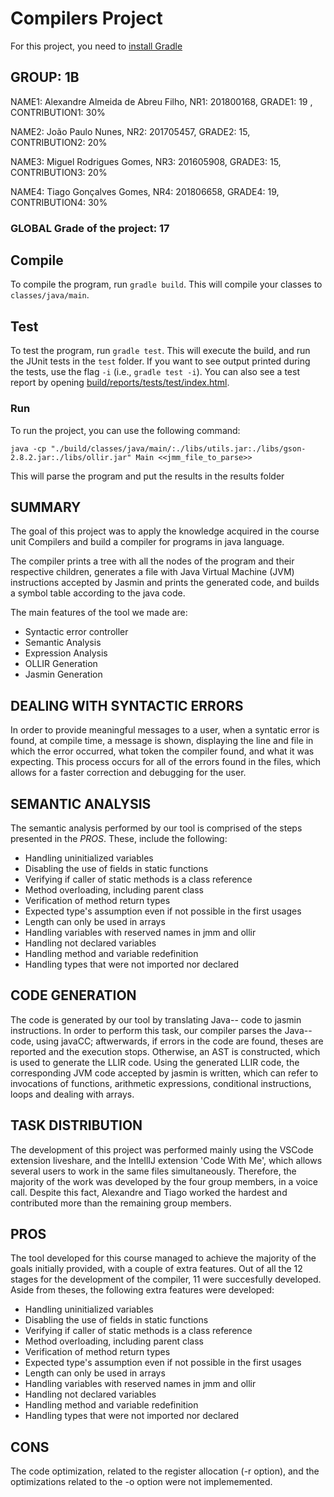 # Compilers Project

For this project, you need to [install Gradle](https://gradle.org/install/)

## GROUP: 1B

NAME1: Alexandre Almeida de Abreu Filho, NR1: 201800168, GRADE1: 19 , CONTRIBUTION1: 30%

NAME2: João Paulo Nunes, NR2: 201705457, GRADE2: 15, CONTRIBUTION2: 20%

NAME3: Miguel Rodrigues Gomes, NR3: 201605908, GRADE3: 15, CONTRIBUTION3: 20%

NAME4: Tiago Gonçalves Gomes, NR4: 201806658, GRADE4: 19, CONTRIBUTION4: 30%

### GLOBAL Grade of the project: 17

## Compile

To compile the program, run ``gradle build``. This will compile your classes to ``classes/java/main``.

## Test

To test the program, run ``gradle test``. This will execute the build, and run the JUnit tests in the ``test`` folder. If you want to see output printed during the tests, use the flag ``-i`` (i.e., ``gradle test -i``).
You can also see a test report by opening [build/reports/tests/test/index.html](build/reports/tests/test/index.html).

### Run

To run the project, you can use the following command:
```
java -cp "./build/classes/java/main/:./libs/utils.jar:./libs/gson-2.8.2.jar:./libs/ollir.jar" Main <<jmm_file_to_parse>>
```
This will parse the program and put the results in the results folder

## SUMMARY

The goal of this project was to apply the knowledge acquired in the course unit Compilers and build a compiler for programs in java language. 

The compiler prints a tree with all the nodes of the program and their respective children, generates a file with Java Virtual Machine (JVM) instructions accepted by Jasmin and prints the generated code, and builds a symbol table according to the java code.

The main features of the tool we made are:
- Syntactic error controller
- Semantic Analysis
- Expression Analysis
- OLLIR Generation
- Jasmin Generation

## DEALING WITH SYNTACTIC ERRORS

In order to provide meaningful messages to a user, when a syntatic error is found, at compile time, a message is shown, displaying the line and file in which the error occurred, what token the compiler found, and what it was expecting. This process occurs for all of the errors found in the files, which allows for a faster correction and debugging for the user.

## SEMANTIC ANALYSIS

The semantic analysis performed by our tool is comprised of the steps presented in the *PROS*. These, include the following: 
- Handling uninitialized variables
- Disabling the use of fields in static functions
- Verifying if caller of static methods is a class reference
- Method overloading, including parent class
- Verification of method return types
- Expected type's assumption even if not possible in the first usages
- Length can only be used in arrays
- Handling variables with reserved names in jmm and ollir
- Handling not declared variables
- Handling method and variable redefinition
- Handling types that were not imported nor declared

## CODE GENERATION

The code is generated by our tool by translating Java-- code to jasmin instructions. In order to perform this task, our compiler parses the Java-- code, using javaCC; aftwerwards, if errors in the code are found, theses are reported and the execution stops. Otherwise, an AST is constructed, which is used to generate the LLIR code. Using the generated LLIR code, the corresponding JVM code accepted by jasmin is written, which can refer to invocations of functions, arithmetic expressions, conditional instructions, loops and dealing with arrays.

## TASK DISTRIBUTION

The development of this project was performed mainly using the VSCode extension liveshare, and the IntellIJ extension 'Code With Me', which allows several users to work in the same files simultaneously. Therefore, the majority of the work was developed by the four group members, in a voice call. Despite this fact, Alexandre and Tiago worked the hardest and contributed more than the remaining group members.

## PROS

The tool developed for this course managed to achieve the majority of the goals initially provided, with a couple of extra features. Out of all the 12 stages for the development of the compiler, 11 were succesfully developed. Aside from theses, the following extra features were developed: 

- Handling uninitialized variables
- Disabling the use of fields in static functions
- Verifying if caller of static methods is a class reference
- Method overloading, including parent class
- Verification of method return types
- Expected type's assumption even if not possible in the first usages
- Length can only be used in arrays
- Handling variables with reserved names in jmm and ollir
- Handling not declared variables
- Handling method and variable redefinition
- Handling types that were not imported nor declared

## CONS

The code optimization, related to the register allocation (-r option), and the optimizations related to the -o option were not implememented.
